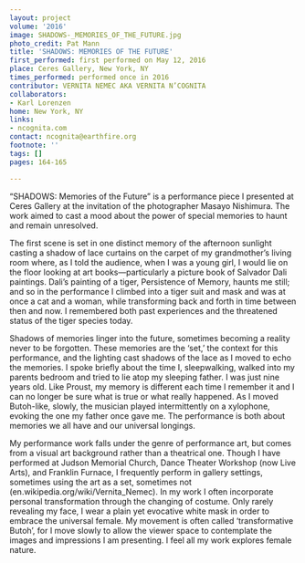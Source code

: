 ```yaml
---
layout: project
volume: '2016'
image: SHADOWS-_MEMORIES_OF_THE_FUTURE.jpg
photo_credit: Pat Mann
title: 'SHADOWS: MEMORIES OF THE FUTURE'
first_performed: first performed on May 12, 2016
place: Ceres Gallery, New York, NY
times_performed: performed once in 2016
contributor: VERNITA NEMEC AKA VERNITA N’COGNITA
collaborators:
- Karl Lorenzen
home: New York, NY
links:
- ncognita.com
contact: ncognita@earthfire.org
footnote: ''
tags: []
pages: 164-165

---
```


“SHADOWS: Memories of the Future” is a performance piece I presented at Ceres Gallery at the invitation of the photographer Masayo Nishimura. The work aimed to cast a mood about the power of special memories to haunt and remain unresolved.

The first scene is set in one distinct memory of the afternoon sunlight casting a shadow of lace curtains on the carpet of my grandmother’s living room where, as I told the audience, when I was a young girl, I would lie on the floor looking at art books—particularly a picture book of Salvador Dali paintings. Dali’s painting of a tiger, Persistence of Memory, haunts me still; and so in the performance I climbed into a tiger suit and mask and was at once a cat and a woman, while transforming back and forth in time between then and now. I remembered both past experiences and the threatened status of the tiger species today.

Shadows of memories linger into the future, sometimes becoming a reality never to be forgotten. These memories are the ‘set,’ the context for this performance, and the lighting cast shadows of the lace as I moved to echo the memories. I spoke briefly about the time I, sleepwalking, walked into my parents bedroom and tried to lie atop my sleeping father. I was just nine years old. Like Proust, my memory is different each time I remember it and I can no longer be sure what is true or what really happened. As I moved Butoh-like, slowly, the musician played intermittently on a xylophone, evoking the one my father once gave me. The performance is both about memories we all have and our universal longings.

My performance work falls under the genre of performance art, but comes from a visual art background rather than a theatrical one. Though I have performed at Judson Memorial Church, Dance Theater Workshop (now Live Arts), and Franklin Furnace, I frequently perform in gallery settings, sometimes using the art as a set, sometimes not (en.wikipedia.org/wiki/Vernita_Nemec). In my work I often incorporate personal transformation through the changing of costume. Only rarely revealing my face, I wear a plain yet evocative white mask in order to embrace the universal female. My movement is often called ‘transformative Butoh’, for I move slowly to allow the viewer space to contemplate the images and impressions I am presenting. I feel all my work explores female nature.
